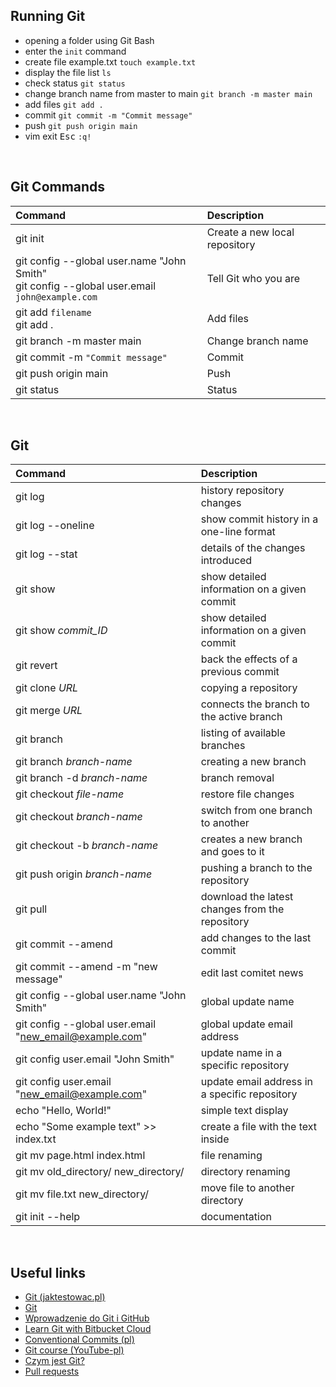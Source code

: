 ## Running Git

- opening a folder using Git Bash
- enter the `init` command
- create file example.txt `touch example.txt`
- display the file list `ls`
- check status `git status`
- change branch name from master to main `git branch -m master main`
- add files `git add .`
- commit `git commit -m "Commit message"`
- push `git push origin main`
- vim exit <kbd>Esc</kbd> `:q!`

<br>

## Git Commands

| Command                                                                                           | Description                   |
| :------------------------------------------------------------------------------------------------ | :---------------------------- |
| git init                                                                                          | Create a new local repository |
| git config --global user.name "John Smith" <br> git config --global user.email `john@example.com` | Tell Git who you are          |
| git add `filename` <br> git add .                                                                 | Add files                     |
| git branch -m master main                                                                         | Change branch name            |
| git commit -m `"Commit message"`                                                                  | Commit                        |
| git push origin main                                                                              | Push                          |
| git status                                                                                        | Status                        |

<br>

## Git

| Command                                                | Description                                     |
| :----------------------------------------------------- | :---------------------------------------------- |
| git log                                                | history repository changes                      |
| git log --oneline                                      | show commit history in a one-line format        |
| git log --stat                                         | details of the changes introduced               |
| git show                                               | show detailed information on a given commit     |
| git show <I>commit_ID</I>                              | show detailed information on a given commit     |
| git revert                                             | back the effects of a previous commit           |
| git clone <I>URL</I>                                   | copying a repository                            |
| git merge <I>URL</I>                                   | connects the branch to the active branch        |
| git branch                                             | listing of available branches                   |
| git branch <I>branch-name</I>                          | creating a new branch                           |
| git branch -d <I>branch-name</I>                       | branch removal                                  |
| git checkout <I>file-name</I>                          | restore file changes                            |
| git checkout <I>branch-name</I>                        | switch from one branch to another               |
| git checkout -b <I>branch-name</I>                     | creates a new branch and goes to it             |
| git push origin <I>branch-name</I>                     | pushing a branch to the repository              |
| git pull                                               | download the latest changes from the repository |
| git commit --amend                                     | add changes to the last commit                  |
| git commit --amend -m "new message"                    | edit last comitet news                          |
| git config --global user.name "John Smith"             | global update name                              |
| git config --global user.email "new_email@example.com" | global update email address                     |
| git config user.email "John Smith"                     | update name in a specific repository            |
| git config user.email "new_email@example.com"          | update email address in a specific repository   |
| echo "Hello, World!"                                   | simple text display                             |
| echo "Some example text" >> index.txt                  | create a file with the text inside              |
| git mv page.html index.html                            | file renaming                                   |
| git mv old_directory/ new_directory/                   | directory renaming                              |
| git mv file.txt new_directory/                         | move file to another directory                  |
| git init --help                                        | documentation                                   |

<br>

## Useful links

- [Git (jaktestowac.pl)](https://jaktestowac.pl/git/)
- [Git](https://git-scm.com/docs)
- [Wprowadzenie do Git i GitHub](https://www.udemy.com/course/kurs-git-i-github-od-podstaw)
- [Learn Git with Bitbucket Cloud](https://www.atlassian.com/git/tutorials/learn-git-with-bitbucket-cloud)
- [Conventional Commits (pl)](https://highlab.pl/conventional-commits/)
- [Git course (YouTube-pl)](https://www.youtube.com/watch?v=AjCwB0CiCfE&list=PL2zsrr3O56spOLrXjhOKTx7l-g9UhEe64)
- [Czym jest Git?](https://www.youtube.com/watch?v=D6EI7EbEN4Q&list=PLjHmWifVUNMKIGHmaGPVqSD-L6i1Zw-MH)
- [Pull requests](https://www.youtube.com/watch?v=VsaiEXGjjkI)
